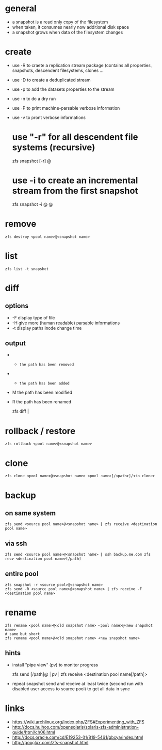 # general

* a snapshot is a read only copy of the filesystem
* when taken, it consumes nearly now additional disk space
* a snapshot grows when data of the filesystem changes

# create

* use -R to craete a replication stream package (contains all properties, snapshots, descendent filesystems, clones ...
* use -D to create a deduplicated stream
* use -p to add the datasets properties to the stream
* use -n to do a dry run
* use -P to print machine-parsable verbose information
* use -v to pront verbose informations

    # use "-r" for all descendent file systems (recursive)
    zfs snapshot [-r] <pool name>@<snapshot name>

    # use -i to create an incremental stream from the first snapshot
    zfs snapshot -i <pool name>@<first snapshot name> <pool name>@<second snapshot name>

# remove

    zfs destroy <pool name>@<snapshot name>

# list

    zfs list -t snapshot

# diff

## options

* -F    display type of file
* -H    give more (human readable) parsable informations
* -t    display paths inode change time

## output

* -     the path has been removed
* +     the path has been added
* M     the path has been modified
* R     the path has been renamed

    zfs diff <source snapshot name> <destination snapshot name>|<file system>

# rollback / restore

    zfs rollback <pool name>@<snapshot name>

# clone

    zfs clone <pool name>@<snapshot name> <pool name>[/<path>]/<to clone>

# backup

## on same system

    zfs send <source pool name>@<snapshot name> | zfs receive <destination pool name>

## via ssh

    zfs send <source pool name>@<snapshot name> | ssh backup.me.com zfs recv <destination pool name>[/path]

## entire pool

    zfs snapshot -r <source pool>@<snapshot name>
    zfs send -R <source pool name>@<snapshot name> | zfs receive -F <destination pool name>

# rename

    zfs rename <pool name>@<old snapshot name> <pool name>@<new snapshot name>
    # same but short
    zfs rename <pool name>@<old snapshot name> <new snapshot name>

## hints

* install "pipe view" (pv) to monitor progress

    zfs send <source pool name>[/path]@<snapshot name> | pv | zfs receive <destination pool name[/path]>

* repeat snapshot send and receive at least twice (second run with disabled user access to source pool) to get all data in sync

# links

* https://wiki.archlinux.org/index.php/ZFS#Experimenting_with_ZFS
* http://docs.huihoo.com/opensolaris/solaris-zfs-administration-guide/html/ch06.html
* http://docs.oracle.com/cd/E19253-01/819-5461/gbcya/index.html
* http://googlux.com/zfs-snapshot.html
